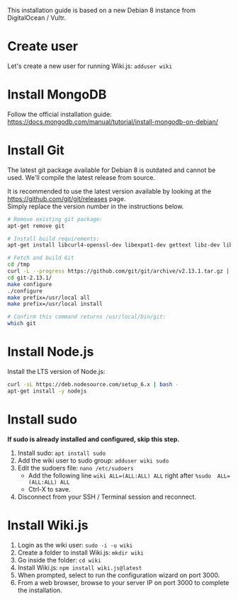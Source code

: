 <!-- TITLE: Install on Debian 8 -->
<!-- SUBTITLE: How to install Wiki.js on Debian 8 -->

This installation guide is based on a new Debian 8 instance from DigitalOcean / Vultr.
# Create user
Let's create a new user for running Wiki.js: `adduser wiki`
# Install MongoDB
Follow the official installation guide: https://docs.mongodb.com/manual/tutorial/install-mongodb-on-debian/
# Install Git
The latest git package available for Debian 8 is outdated and cannot be used. We'll compile the latest release from source.

It is recommended to use the latest version available by looking at the https://github.com/git/git/releases page.  
Simply replace the version number in the instructions below.

```sh
# Remove existing git package: 
apt-get remove git

# Install build requirements:
apt-get install libcurl4-openssl-dev libexpat1-dev gettext libz-dev libssl-dev build-essential autoconf

# Fetch and build Git
cd /tmp
curl -L --progress https://github.com/git/git/archive/v2.13.1.tar.gz | tar xz
cd git-2.13.1/
make configure
./configure
make prefix=/usr/local all
make prefix=/usr/local install

# Confirm this command returns /usr/local/bin/git:
which git
```

# Install Node.js
Install the LTS version of Node.js:

```sh
curl -sL https://deb.nodesource.com/setup_6.x | bash -
apt-get install -y nodejs
```

# Install sudo
**If sudo is already installed and configured, skip this step.**

1. Install sudo: `apt install sudo`
2. Add the wiki user to sudo group: `adduser wiki sudo`
3. Edit the sudoers file: `nano /etc/sudoers`
	- Add the following line `wiki ALL=(ALL:ALL) ALL` right after `%sudo  ALL=(ALL:ALL) ALL`
	- Ctrl-X to save.
4. Disconnect from your SSH / Terminal session and reconnect.
# Install Wiki.js
1. Login as the wiki user: `sudo -i -u wiki`
2. Create a folder to install Wiki.js: `mkdir wiki`
3. Go inside the folder: `cd wiki`
4. Install Wiki.js: `npm install wiki.js@latest`
5. When prompted, select to run the configuration wizard on port 3000.
6. From a web browser, browse to your server IP on port 3000 to complete the installation.
